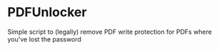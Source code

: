 # PDFUnlocker
Simple script to (legally) remove PDF write protection for PDFs where you've lost the password
